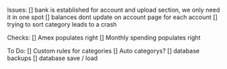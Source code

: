 Issues:
[] bank is established for account and upload section, we only need it in one spot
[] balances dont update on account page for each account
[] trying to sort category leads to a crash

Checks:
[] Amex populates right
[] Monthly spending populates right


To Do:
[] Custom rules for categories
[] Auto categorys?
[] database backups 
[] database save / load

